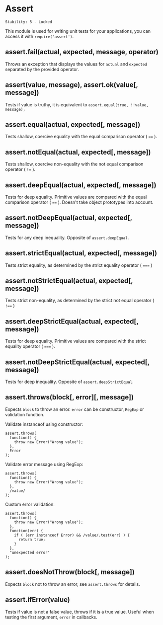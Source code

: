 # Assert

    Stability: 5 - Locked

This module is used for writing unit tests for your applications, you can
access it with `require('assert')`.

## assert.fail(actual, expected, message, operator)

Throws an exception that displays the values for `actual` and `expected` separated by the provided operator.

## assert(value, message), assert.ok(value[, message])

Tests if value is truthy, it is equivalent to `assert.equal(true, !!value, message);`

## assert.equal(actual, expected[, message])

Tests shallow, coercive equality with the equal comparison operator ( `==` ).

## assert.notEqual(actual, expected[, message])

Tests shallow, coercive non-equality with the not equal comparison operator ( `!=` ).

## assert.deepEqual(actual, expected[, message])

Tests for deep equality. Primitive values are compared with the equal comparison
operator ( `==` ). Doesn't take object prototypes into account.

## assert.notDeepEqual(actual, expected[, message])

Tests for any deep inequality. Opposite of `assert.deepEqual`.

## assert.strictEqual(actual, expected[, message])

Tests strict equality, as determined by the strict equality operator ( `===` )

## assert.notStrictEqual(actual, expected[, message])

Tests strict non-equality, as determined by the strict not equal
operator ( `!==` )

## assert.deepStrictEqual(actual, expected[, message])

Tests for deep equality. Primitive values are compared with the strict equality
operator ( `===` ).

## assert.notDeepStrictEqual(actual, expected[, message])

Tests for deep inequality. Opposite of `assert.deepStrictEqual`.

## assert.throws(block[, error][, message])

Expects `block` to throw an error. `error` can be constructor, `RegExp` or
validation function.

Validate instanceof using constructor:

    assert.throws(
      function() {
        throw new Error("Wrong value");
      },
      Error
    );

Validate error message using RegExp:

    assert.throws(
      function() {
        throw new Error("Wrong value");
      },
      /value/
    );

Custom error validation:

    assert.throws(
      function() {
        throw new Error("Wrong value");
      },
      function(err) {
        if ( (err instanceof Error) && /value/.test(err) ) {
          return true;
        }
      },
      "unexpected error"
    );

## assert.doesNotThrow(block[, message])

Expects `block` not to throw an error, see `assert.throws` for details.

## assert.ifError(value)

Tests if value is not a false value, throws if it is a true value. Useful when
testing the first argument, `error` in callbacks.
